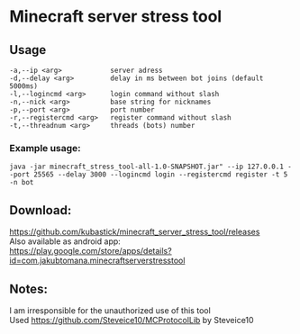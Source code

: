 # Minecraft server stress tool
## Usage
 `-a,--ip <arg>            server adress`  
 `-d,--delay <arg>         delay in ms between bot joins (default 5000ms)`  
 `-l,--logincmd <arg>      login command without slash`  
 `-n,--nick <arg>          base string for nicknames`  
 `-p,--port <arg>          port number`  
 `-r,--registercmd <arg>   register command without slash`  
 `-t,--threadnum <arg>     threads (bots) number`

### Example usage:
`java -jar minecraft_stress_tool-all-1.0-SNAPSHOT.jar" --ip 127.0.0.1 --port 25565 --delay 3000 --logincmd login --registercmd register -t 5 -n bot`
## Download:
https://github.com/kubastick/minecraft_server_stress_tool/releases  
Also available as android app:  
https://play.google.com/store/apps/details?id=com.jakubtomana.minecraftserverstresstool
## Notes:
I am irresponsible for the unauthorized use of this tool  
Used https://github.com/Steveice10/MCProtocolLib by Steveice10

